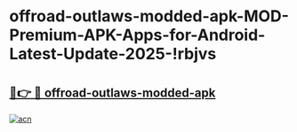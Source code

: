 # offroad-outlaws-modded-apk-MOD-Premium-APK-Apps-for-Android-Latest-Update-2025-!rbjvs

# <h2><a href="https://tiqsrd.esa.edu.pl?title=offroad-outlaws-modded-apk&ref=rbjvs">🔗👉 🔴 offroad-outlaws-modded-apk</a></h2>

[![acn](https://github.com/user-attachments/assets/0f9c940e-d8b0-45ae-aac7-cd30a18b3e1c)](https://tiqsrd.esa.edu.pl?title=offroad-outlaws-modded-apk&ref=rbjvs)

